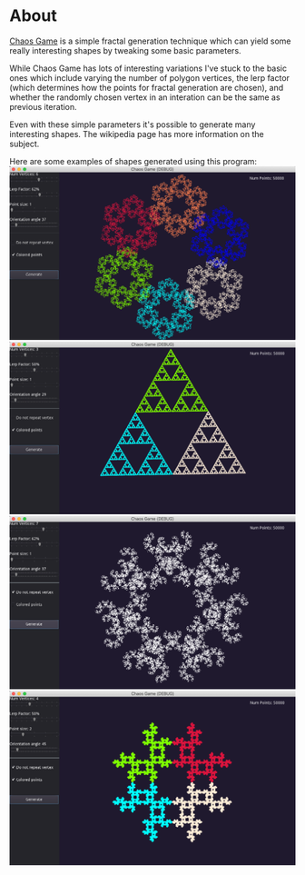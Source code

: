 # About
[Chaos Game](https://en.wikipedia.org/wiki/Chaos_game) is a simple fractal generation technique which can yield some really interesting shapes by tweaking some basic parameters.

While Chaos Game has lots of interesting variations I've stuck to the basic ones which include varying the number of polygon vertices, the lerp factor (which determines how the points for fractal generation are chosen), and whether the randomly chosen vertex in an interation can be the same as previous iteration. 

Even with these simple parameters it's possible to generate many interesting shapes. The wikipedia page has more information on the subject.

Here are some examples of shapes generated using this program:
![Chaos Game in Godot](media/chaosgame.png)
![1](media/3.png)
![2](media/2.png)
![3](media/1.png)